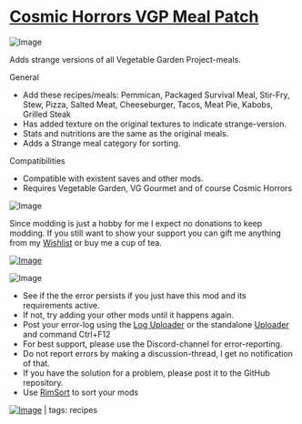 # [Cosmic Horrors VGP Meal Patch](https://steamcommunity.com/sharedfiles/filedetails/?id=1565686128)

![Image](https://i.imgur.com/iCj5o7O.png)

  
Adds strange versions of all Vegetable Garden Project-meals.

General


-  Add these recipes/meals: Pemmican, Packaged Survival Meal, Stir-Fry, Stew, Pizza, Salted Meat, Cheeseburger, Tacos, Meat Pie, Kabobs, Grilled Steak
-  Has added texture on the original textures to indicate strange-version.
-  Stats and nutritions are the same as the original meals.
-  Adds a Strange meal category for sorting.



Compatibilities
- Compatible with existent saves and other mods.
- Requires Vegetable Garden, VG Gourmet and of course Cosmic Horrors
 
![Image](https://i.imgur.com/Ds0rBAD.png)

Since modding is just a hobby for me I expect no donations to keep modding. If you still want to show your support you can gift me anything from my [Wishlist](https://store.steampowered.com/wishlist/id/Mlie) or buy me a cup of tea.

[![Image](https://i.imgur.com/VWG0yff.png)](https://ko-fi.com/G2G55DDYD)

![Image](https://i.imgur.com/5xwDG6H.png)



-  See if the the error persists if you just have this mod and its requirements active.
-  If not, try adding your other mods until it happens again.
-  Post your error-log using the [Log Uploader](https://steamcommunity.com/sharedfiles/filedetails/?id=2873415404) or the standalone [Uploader](https://steamcommunity.com/sharedfiles/filedetails/?id=2873415404) and command Ctrl+F12
-  For best support, please use the Discord-channel for error-reporting.
-  Do not report errors by making a discussion-thread, I get no notification of that.
-  If you have the solution for a problem, please post it to the GitHub repository.
-  Use [RimSort](https://github.com/RimSort/RimSort/releases/latest) to sort your mods

 

[![Image](https://img.shields.io/github/v/release/emipa606/CosmicHorrorVGPPath?label=latest%20version&style=plastic&labelColor=0070cd&color=white)](https://steamcommunity.com/sharedfiles/filedetails/changelog/1565686128) | tags:  recipes
